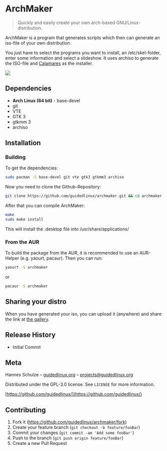 # ArchMaker
> Quickly and easily create your own arch-based GNU/Linux-distribution.

ArchMaker is a program that generates scripts which then can generate an iso-file of your own distribution.

You just have to select the programs you want to install, an /etc/skel-folder, enter some information and select a slideshow. It uses archiso to generate the ISO-file and [Calamares](https://www.calamares.io) as the installer.

![](https://archmaker.guidedlinux.org/screenshot.png)

## Dependencies

* **Arch Linux (64 bit)** - base-devel
* git
* VTE
* GTK 3
* gtkmm 3
* archiso

## Installation

### Building

To get the dependencies:
```sh
sudo pacman -S base-devel git vte gtk3 gtkmm3 archiso
```
Now you need to clone the Github-Repository:
```sh
git clone https://github.com/guidedlinux/archmaker.git && cd archmaker
```
After that you can compile ArchMaker:
```sh
make
sudo make install
```

This will install the .desktop file into /usr/share/applications/

### From the AUR

To build the package from the AUR, it is recommended to use an AUR-Helper (e.g. yaourt, pacaur). Then you can run:
```sh
yaourt -S archmaker
```
or
```sh
pacaur -S archmaker
```
## Sharing your distro

When you have generated your iso, you can upload it (anywhere) and share the link at [the gallery](https://archmaker.guidedlinux.org/gallery/).

## Release History

* Initial Commit

## Meta

Hannes Schulze – [guidedlinux.org](https://www.guidedlinux.org/) – projects@guidedlinux.org

Distributed under the GPL-3.0 license. See ``LICENSE`` for more information.

[https://github.com/guidedlinux/](https://github.com/guidedlinux/)

## Contributing

1. Fork it (<https://github.com/guidedlinux/archmaker/fork>)
1. Create your feature branch (`git checkout -b feature/fooBar`)
1. Commit your changes (`git commit -am 'Add some fooBar'`)
1. Push to the branch (`git push origin feature/fooBar`)
1. Create a new Pull Request
